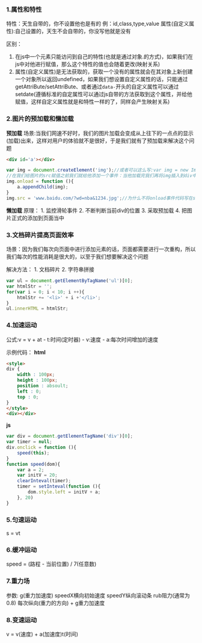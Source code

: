 ### 1.属性和特性

特性：天生自带的，你不设置他也是有的
    例：id,class,type,value
属性(自定义属性):自己设置的，天生不会自带的，你没写他就是没有

区别：
1. 在js中一个元素只能访问到自己的特性(也就是通过对象.的方式)，如果我们在js中对他进行赋值，那么这个特性的值也会随着更改(映射关系)
2. 属性(自定义属性)是无法获取的，获取一个没有的属性就会在其对象上新创建一个对象所以返回undefined，如果我们想设置自定义属性的话，只能通过getAttriBute/setAttriBute、或者通过```data-```开头的自定义属性可以通过setdate(遵循标准的自定属性可以通过js自带的方法获取到这个属性，并给他赋值，这样自定义属性就是和特性一样的了，同样会产生映射关系)

### 2.图片的预加载和懒加载

**预加载**
场景:当我们网速不好时，我们的图片加载会变成从上往下的一点点的显示(加载)出来，这样对用户的体验就不是很好，于是我们就有了预加载来解决这个问题

```html
<div id='a'></div>
```

```js
var img = document.createElement('img');//或者可以这么写:var img = new Image();
//在我们给图片的src赋值之前我们就给他添加一个事件：当他加载完我们再将img插入到div中，这样我们用户看到图片时就是一下子全部展示出来的了
img.onload = function (){
    a.appendChild(img);
}
img.src = 'www.baidu.com/?wd=nba&1234.jpg';//为什么不将onload事件代码写在src的后面，因为我们的js引擎执行代码是单线程的当我们给img标签添加src图片地址的时候他就会直接去拿这个图片了，有可能还没有读到我们这个onload事件的时候它就加载完了，那么我们img的onload事件就无法触发了，所以我们得先将onload事件绑定到img元素上然后当他加载完成我们这个onload事件触发我们再将img插入div中给用户一次性将图片展示出来，这就是预加载
```

**懒加载**
原理：
    1. 监控滑轮事件
    2. 不断判断当前div的位置
    3. 采取预加载
    4. 把图片正式的添加到页面当中

### 3.文档碎片提高页面效率
场景：因为我们每次向页面中进行添加元素的话，页面都需要进行一次重构，所以我们每次的性能消耗是很大的，以至于我们想要解决这个问题

解决方法：
    1. 文档碎片
    2. 字符串拼接
```js
var ul = document.getElementByTagName('ul')[0];
var htmlStr = '';
for(var i = 0; i < 10; i ++){
    htmlStr += '<li>' + i +'</li>';
}
ul.innerHTML = htmlStr;
```

### 4.加速运动

公式:v = v + at
    - t:时间(定时器)
    - v:速度
    - a:每次时间增加的速度

示例代码：
**html**
```html
<style>
div {
    width : 100px;
    height : 100px;
    position : absoult;
    left : 0;
    top : 0;
}
</style>
<div></div>
```
**js**
```js
var div = document.getElementTagName('div')[0];
var timer = null;
div.onclick = function (){
    speed(this);
}
function speed(dom){
    var a = 2;
    var initV = 20;
    clearInteval(timer);
    timer = setInteval(function (){
        dom.style.left = initV + a;
    }, 20)
}
```

### 5.匀速运动

s = vt

### 6.缓冲运动

speed = (路程 - 当前位置) / 7(任意数)

### 7.重力场

参数: g(重力加速度) speedX横向初始速度 speedY纵向滚动条 rub阻力(通常为0.8)
每次纵向(重力的方向) + g重力加速度

### 8.变速运动
v = v(速度) + a(加速度)t(时间)
